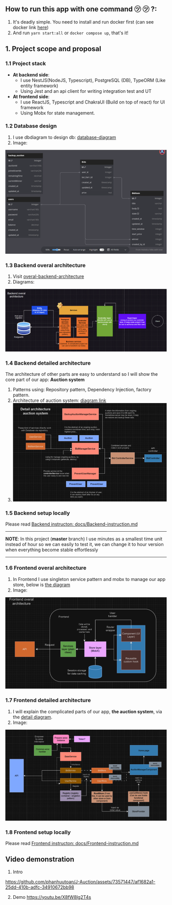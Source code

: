 ## How to run this app with one command ㋡ ㋡ ?:
1. It's deadly simple. You need to install and run docker first (can see docker link [here](docs/Backend-instruction.md))
2. And run `yarn start:all` or `docker compose up`, that's it!

## 1. Project scope and proposal
### 1.1 Project stack
- **At backend side**: 
    - I use NestJS(NodeJS, Typescript), PostgreSQL (DB), TypeORM (Like entity framework)
    - Using Jest and an api client for writing integration test and UT
- **At frontend side**:
    - I use ReactJS, Typescript and ChakraUI (Build on top of react) for UI framework
    - Using Mobx for state management.

### 1.2 Database design
1. I use dbdiagram to design db: [database-diagram](https://dbdiagram.io/d/64ad4d4c02bd1c4a5ee03125)
2. Image:
<img src="images/db-diagram.png">

### 1.3 Backend overal architecture
1. Visit [overal-backend-architecture](https://drive.google.com/file/d/1BkFiQJYe7gBx9fIgntwrFPdf5YmuH_aC/view?usp=sharing)
2. Diagrams:
<img src="images/BE-overal.png">

### 1.4 Backend detailed architecture
The architecture of other parts are easy to understand so I will show the core part of our app: **Auction system**
1. Patterns using: Repository pattern, Dependency Injection, factory pattern.
2. Architecture of auction system: [diagram link](https://drive.google.com/file/d/1BkFiQJYe7gBx9fIgntwrFPdf5YmuH_aC/view?usp=sharing)
3. <img src="images/BE-detail.png">

### 1.5 Backend setup locally
Please read [Backend instructon: docs/Backend-instruction.md](docs/Backend-instruction.md)

---

**NOTE**: In this project (**master** branch) I use minutes as a smallest time unit instead of hour so we can easily to test it, we can change it to hour version when everything become stable effortlessly

---

### 1.6 Frontend overal architecture
1. In Frontend I use singleton service pattern and mobx to manage our app store, below is [the diagram](https://drive.google.com/file/d/1hNYONmpp5uV4Jp5jp5-dmzBPPjP63Mh6/view?usp=sharing) 
2. Image: 
<img src="images/fe-overal.png">

### 1.7 Frontend detailed architecture
1. I will explain the complicated parts of our app, **the auction system**, via the [detail diagram](https://drive.google.com/file/d/1hNYONmpp5uV4Jp5jp5-dmzBPPjP63Mh6/view?usp=sharing).
2. Image:
<img src="images/fe-detail.png">

### 1.8 Frontend setup locally
Please read [Frontend instructon: docs/Frontend-instruction.md](docs/Frontend-instruction.md)

## Video demonstration
1. Intro

https://github.com/phanhuutoan/J-Auction/assets/73571447/af1682a1-25dd-410b-adfc-34910672bb98

2. Demo
https://youtu.be/X8fW8lg2T4s





